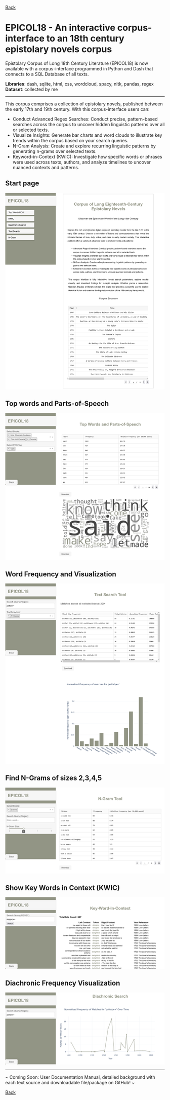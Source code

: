 [Back](https://ycvogt.github.io/my_portfolio/)

# EPICOL18 - An interactive corpus-interface to an 18th century epistolary novels corpus

Epistolary Corpus of Long 18th Century Literature (EPICOL18) is now available with a corpus-interface programmed in Python and Dash that connects to a SQL Database of all texts.

**Libraries**: dash, sqlite, html, css, wordcloud, spacy, nltk, pandas, regex<br />
**Dataset**: collected by me

---

This corpus comprises a collection of epistolary novels, published between the early 17th and 19th century. With this corpus-interface users can:

* Conduct Advanced Regex Searches: Conduct precise, pattern-based searches across the corpus to uncover hidden linguistic patterns over all or selected texts.
* Visualize Insights: Generate bar charts and word clouds to illustrate key trends within the corpus based on your search queries.
* N-Gram Analysis: Create and explore recurring linguistic patterns by generating n-grams over selected texts.
* Keyword-in-Context (KWIC): Investigate how specific words or phrases were used across texts, authors, and analyze timelines to uncover nuanced contexts and patterns.


## Start page
<img src="images/epicol18/Startpage.png"/>

## Top words and Parts-of-Speech
<img src="images/epicol18/TopWordsPOS3.png"/>

## Word Frequency and Visualization
<img src="images/epicol18/WordFrequency.png"/>

## Find N-Grams of sizes 2,3,4,5
<img src="images/epicol18/Ngram.png"/>

## Show Key Words in Context (KWIC)
<img src="images/epicol18/KWIC.png"/>

## Diachronic Frequency Visualization
<img src="images/epicol18/DiachronicAnalysis.png"/>

---

 ~ Coming Soon: User Documentation Manual, detailed background with each text source and downloadable file/package on GitHub! ~ 


[Back](https://ycvogt.github.io/my_portfolio/)

